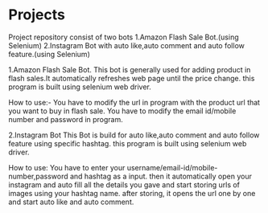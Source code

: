 # Projects
Project repository consist of two bots
1.Amazon Flash Sale Bot.(using Selenium)
2.Instagram Bot with auto like,auto comment and auto follow feature.(using Selenium)


1.Amazon Flash Sale Bot.
This bot is generally used for adding product in flash sales.It automatically refreshes web page until the price change.
this program is built using selenium web driver.

How to use:-
You have to modify the url in program with the product url that you want to buy in flash sale.
You have to modify the email id/mobile number and password in program.


2.Instagram Bot 
This Bot is build for auto like,auto comment and auto follow feature using specific hashtag.
this program is built using selenium web driver.

How to use:
You have to enter your username/email-id/mobile-number,password and hashtag as a input.
then it automatically open your instagram and auto fill all the details you gave and start storing urls of images using your hashtag name.
after storing, it opens the url one by one and start auto like and auto comment. 



